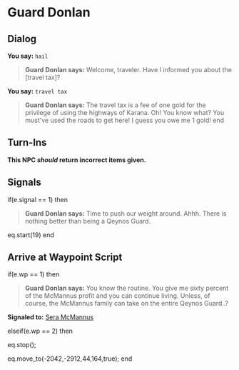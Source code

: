 # Guard Donlan
## Dialog

**You say:** `hail`



>**Guard Donlan says:** Welcome, traveler. Have I informed you about the [travel tax]?

**You say:** `travel tax`



>**Guard Donlan says:** The travel tax is a fee of one gold for the privilege of using the highways of Karana. Oh! You know what? You must've used the roads to get here! I guess you owe me 1 gold!
end

## Turn-Ins



**This NPC *should* return incorrect items given.**

## Signals

if(e.signal == 1) then


>**Guard Donlan says:** Time to push our weight around. Ahhh. There is nothing better than being a Qeynos Guard.


eq.start(19)
end

## Arrive at Waypoint Script

if(e.wp == 1) then


>**Guard Donlan says:** You know the routine. You give me sixty percent of the McMannus profit and you can continue living. Unless, of course, the McMannus family can take on the entire Qeynos Guard..?


**Signaled to:**  [Sera McMannus](/npc/12095)

elseif(e.wp == 2) then


eq.stop();


eq.move_to(-2042,-2912,44,164,true);
end